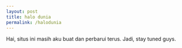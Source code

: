 ```yaml
---
layout: post
title: halo dunia
permalink: /halodunia
---
```


Hai, situs ini masih aku buat dan perbarui terus. Jadi, stay tuned guys.
